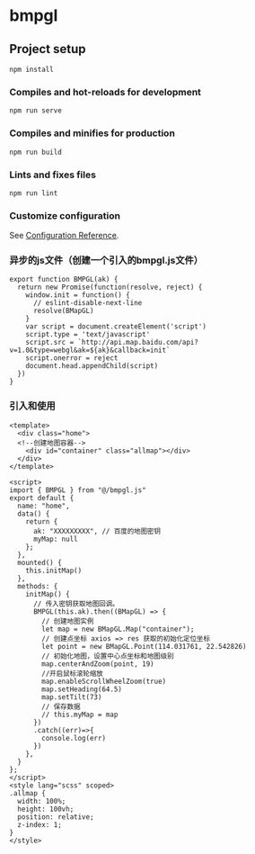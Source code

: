 # bmpgl

## Project setup
```
npm install
```

### Compiles and hot-reloads for development
```
npm run serve
```

### Compiles and minifies for production
```
npm run build
```

### Lints and fixes files
```
npm run lint
```

### Customize configuration
See [Configuration Reference](https://cli.vuejs.org/config/).

### 异步的js文件（创建一个引入的bmpgl.js文件）
```
export function BMPGL(ak) {
  return new Promise(function(resolve, reject) {
    window.init = function() {
      // eslint-disable-next-line
      resolve(BMapGL)
    }
    var script = document.createElement('script')
    script.type = 'text/javascript'
    script.src = `http://api.map.baidu.com/api?v=1.0&type=webgl&ak=${ak}&callback=init`
    script.onerror = reject
    document.head.appendChild(script)
  })
}
```
### 引入和使用

```
<template>
  <div class="home">
  <!--创建地图容器-->
    <div id="container" class="allmap"></div>
  </div>
</template>

<script>
import { BMPGL } from "@/bmpgl.js"
export default {
  name: "home",
  data() {
    return {
      ak: "XXXXXXXXX", // 百度的地图密钥
      myMap: null
    };
  },
  mounted() {
    this.initMap()
  },
  methods: {
    initMap() {
      // 传入密钥获取地图回调。
      BMPGL(this.ak).then((BMapGL) => {
        // 创建地图实例
        let map = new BMapGL.Map("container");
        // 创建点坐标 axios => res 获取的初始化定位坐标
        let point = new BMapGL.Point(114.031761, 22.542826)
        // 初始化地图，设置中心点坐标和地图级别
        map.centerAndZoom(point, 19)
        //开启鼠标滚轮缩放
        map.enableScrollWheelZoom(true)
        map.setHeading(64.5)
        map.setTilt(73)
        // 保存数据
        // this.myMap = map
      })
      .catch((err)=>{
        console.log(err)
      })
    },
  }
};
</script>
<style lang="scss" scoped>
.allmap {
  width: 100%;
  height: 100vh;
  position: relative;
  z-index: 1;
}
</style>

```
